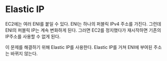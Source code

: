 Elastic IP
=

EC2에는 여러 ENI를 붙일 수 있다.
ENI는 하나의 퍼블릭 IPv4 주소를 가진다.
그런데 ENI의 퍼블릭 IP는 계속 변화하게 된다.
그러면 EC2를 정지했다가 재시작하면 기존의 IP주소를 사용할 수 없게 된다.

이 문제를 해결하기 위해 Elastic IP를 사용한다.
Elastic IP를 거쳐 ENI에 부여된 주소는 바뀌지 않는다.
